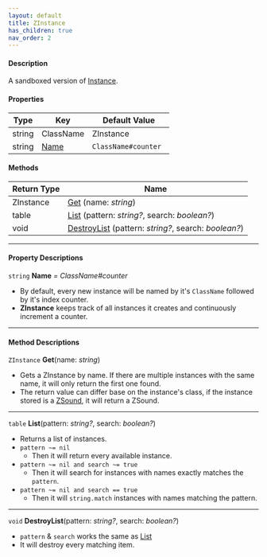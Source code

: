 ```yaml
---
layout: default
title: ZInstance
has_children: true
nav_order: 2
---
```


#### Description
A sandboxed version of [Instance](https://create.roblox.com/docs/reference/engine/classes/Instance).

#### Properties

| Type | Key | Default Value |  
| --- | --- | --- |  
| string | ClassName | ZInstance |  
| string | [Name](#name) | `ClassName#counter ` |

#### Methods

| Return Type | Name |
| --- | --- |
| ZInstance | [Get](#get) (name: *string*) |
| table | [List](#list) (pattern: *string?*, search: *boolean?*) |
| void | [DestroyList](#destroylist) (pattern: *string?*, search: *boolean?*) |

---
#### Property Descriptions
<a name="name"></a>
`string` **Name** *= ClassName#counter*
- By default, every new instance will be named by it's `ClassName` followed by it's index counter.
- **ZInstance** keeps track of all instances it creates and continuously increment a counter.

---
#### Method Descriptions

<a name="get"></a>
`ZInstance` **Get**(name: *string*)
- Gets a ZInstance by name. If there are multiple instances with the same name, it will only return the first one found.
- The return value can differ base on the instance's class, if the instance stored is a [ZSound](ZSound), it will return a ZSound.

---

<a name="list"></a>
`table` **List**(pattern: *string?*, search: *boolean?*)
- Returns a list of instances.
- `pattern ~= nil`
	- Then it will return every available instance.
- `pattern ~= nil and search ~= true` 
	- Then it will search for instances with names exactly matches the `pattern`.
- `pattern ~= nil and search == true`
	- Then it will `string.match` instances with names matching the pattern.

---

<a name="destroylist"></a>
`void` **DestroyList**(pattern: *string?*, search: *boolean?*)
- `pattern` & `search` works the same as [List](#list)
- It will destroy every matching item.